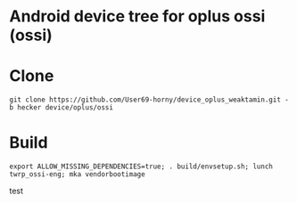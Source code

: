 # Android device tree for oplus ossi (ossi)

# Clone
    git clone https://github.com/User69-horny/device_oplus_weaktamin.git -b hecker device/oplus/ossi

# Build
    export ALLOW_MISSING_DEPENDENCIES=true; . build/envsetup.sh; lunch twrp_ossi-eng; mka vendorbootimage

test
